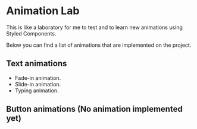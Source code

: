 # Animation Lab
This is like a laboratory for me to test and to learn new animations using Styled Components.

Below you can find a list of animations that are implemented on the project.

## Text animations
- Fade-in animation.
- Slide-in animation.
- Typing animation.
<!--
- Text shadow animation.
- Color change animation.
- Line-through animation.
- Text rotation animation. -->

## Button animations (No animation implemented yet)